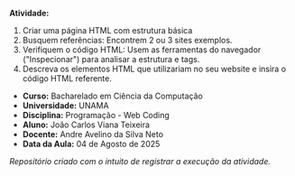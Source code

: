 **Atividade:** 
1. Criar uma página HTML com estrutura básica
2. Busquem referências: Encontrem 2 ou 3 sites exemplos.
3. Verifiquem o código HTML: Usem as ferramentas do navegador ("Inspecionar") para analisar a estrutura e tags.
4. Descreva os elementos HTML que utilizariam no seu website e insira o código HTML referente.
  
- **Curso:** Bacharelado em Ciência da Computação
- **Universidade:** UNAMA
- **Disciplina:** Programação - Web Coding
- **Aluno:** João Carlos Viana Teixeira
- **Docente:** Andre Avelino da Silva Neto
- **Data da Aula:** 04 de Agosto de 2025  

_Repositório criado com o intuito de registrar a execução da atividade._  
